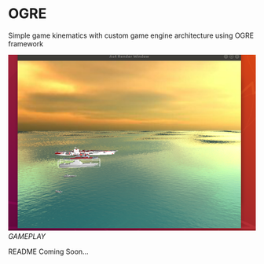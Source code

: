 # OGRE
Simple game kinematics with custom game engine architecture using OGRE framework 

![GAMEPLAY](readmeSources/GAME_KINEMATICS.png "GAMEPLAY")
*GAMEPLAY*

README Coming Soon...
